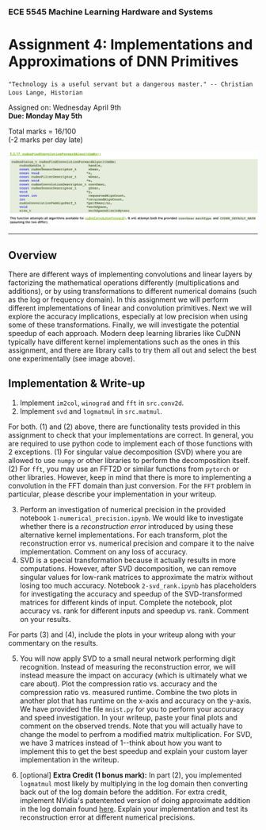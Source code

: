 ### ECE 5545 Machine Learning Hardware and Systems

# Assignment 4: Implementations and Approximations of DNN Primitives

`"Technology is a useful servant but a dangerous master." -- Christian Lous Lange, Historian`

Assigned on: Wednesday April 9th    
**Due: Monday May 5th**

Total marks = 16/100    
(-2 marks per day late)

![](data/cudnn.png)

----

## Overview

There are different ways of implementing convolutions and linear layers by factorizing the mathematical operations differently (multiplications and additions), or by using transformations to different numerical domains (such as the log or frequency domain). In this assignment we will perform different implementations of linear and convolution primitives. Next we will explore the accuracy implications, especially at low precision when using some of these transformations. Finally, we will investigate the potential speedup of each approach. Modern deep learning libraries like CuDNN typically have different kernel implementations such as the ones in this assignment, and there are library calls to try them all out and select the best one experimentally (see image above).

## Implementation & Write-up

1. Implement `im2col`, `winograd` and `fft` in `src.conv2d`.
2. Implement `svd` and `logmatmul` in `src.matmul`.

For both. (1) and (2) above, there are functionality tests provided in this assignment to check that your implementations are correct. In general, you are required to use python code to implement each of those functions with 2 exceptions. (1) For singular value decomposition (SVD) where you are allowed to use `numpy` or other libraries to perform the decomposition itself. (2) For `fft`, you may use an FFT2D or similar functions from `pytorch` or other libraries. However, keep in mind that there is more to implementing a convolution in the FFT domain than just conversion. For the `FFT` problem in particular, please describe your implementation in your writeup.

3. Perform an investigation of numerical precision in the provided notebook `1-numerical_precision.ipynb`. We would like to investigate whether there is a _reconstruction error_ introduced by using these alternative kernel implementations. For each transform, plot the reconstruction error vs. numerical precision and compare it to the naive implementation. Comment on any loss of accuracy.
4. SVD is a special transformation because it actually results in more computations. However, after SVD decomposition, we can remove singular values for low-rank matrices to approximate the matrix without losing too much accuracy. Notebook `2-svd_rank.ipynb` has placeholders for investigating the accuracy and speedup of the SVD-transformed matrices for different kinds of input. Complete the notebook, plot accuracy vs. rank for different inputs and speedup vs. rank. Comment on your results.

For parts (3) and (4), include the plots in your writeup along with your commentary on the results.

5. You will now apply SVD to a small neural network performing digit recognition. Instead of measuring the reconstruction error, we will instead measure the impact on accuracy (which is ultimately what we care about). Plot the compression ratio vs. accuracy and the compression ratio vs. measured runtime. Combine the two plots in another plot that has runtime on the x-axis and accuracy on the y-axis. We have provided the file `mnist.py` for you to perform your accuracy and speed investigation. In your writeup, paste your final plots and comment on the observed trends. Note that you will actually have to change the model to perfrom a modified matrix multiplication. For SVD, we have 3 matrices instead of 1--think about how you want to implement this to get the best speedup and explain your custom layer implementation in the writeup.

6. [optional] **Extra Credit (1 bonus mark):**  In part (2), you implemented `logmatmul` most likely by multiplying in the log domain then converting back out of the log domain before the addition. For extra credit, implement NVidia's patentented version of doing approximate addition in the log domain found [here](https://uspto.report/patent/app/20210056446). Explain your implementation and test its reconstruction error at different numerical precisions.
